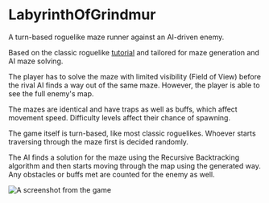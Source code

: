# LabyrinthOfGrindmur
<p>A turn-based roguelike maze runner against an AI-driven enemy.</p>
<p>Based on the classic roguelike <a href="http://rogueliketutorials.com/tutorials/tcod/v2/">tutorial</a> and tailored for maze generation and AI maze solving.</p>

<p>The player has to solve the maze with limited visibility (Field of View) before the rival AI finds a way out of the same maze. However, the player is able to see the full enemy's map.</p>
<p>The mazes are identical and have traps as well as buffs, which affect movement speed. Difficulty levels affect their chance of spawning.</p>
<p>The game itself is turn-based, like most classic roguelikes. Whoever starts traversing through the maze first is decided randomly.</p>
<p>The AI finds a solution for the maze using the Recursive Backtracking algorithm and then starts moving through the map using the generated way. Any obstacles or buffs met are counted for the enemy as well.</p>
<img src="https://user-images.githubusercontent.com/68565248/141386974-578efaaa-87a4-4288-befd-28f12f1c0382.png" title="A screenshot from the game" alt="A screenshot from the game">
